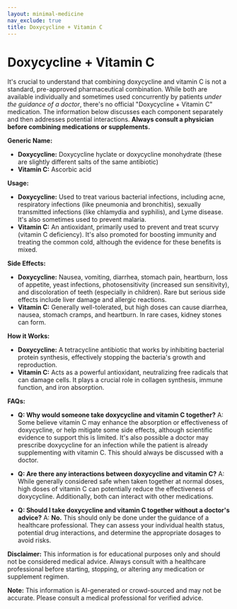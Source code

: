 ```yaml
---
layout: minimal-medicine
nav_exclude: true
title: Doxycycline + Vitamin C
---
```


# Doxycycline + Vitamin C

It's crucial to understand that combining doxycycline and vitamin C is not a standard, pre-approved pharmaceutical combination.  While both are available individually and sometimes used concurrently by patients *under the guidance of a doctor*, there's no official "Doxycycline + Vitamin C" medication.  The information below discusses each component separately and then addresses potential interactions.  **Always consult a physician before combining medications or supplements.**

**Generic Name:**

* **Doxycycline:**  Doxycycline hyclate or doxycycline monohydrate (these are slightly different salts of the same antibiotic)
* **Vitamin C:** Ascorbic acid

**Usage:**

* **Doxycycline:**  Used to treat various bacterial infections, including acne, respiratory infections (like pneumonia and bronchitis), sexually transmitted infections (like chlamydia and syphilis), and Lyme disease.  It's also sometimes used to prevent malaria.
* **Vitamin C:**  An antioxidant, primarily used to prevent and treat scurvy (vitamin C deficiency). It's also promoted for boosting immunity and treating the common cold, although the evidence for these benefits is mixed.

**Side Effects:**

* **Doxycycline:** Nausea, vomiting, diarrhea, stomach pain, heartburn, loss of appetite, yeast infections, photosensitivity (increased sun sensitivity), and discoloration of teeth (especially in children).  Rare but serious side effects include liver damage and allergic reactions.
* **Vitamin C:**  Generally well-tolerated, but high doses can cause diarrhea, nausea, stomach cramps, and heartburn.  In rare cases, kidney stones can form.

**How it Works:**

* **Doxycycline:** A tetracycline antibiotic that works by inhibiting bacterial protein synthesis, effectively stopping the bacteria's growth and reproduction.
* **Vitamin C:**  Acts as a powerful antioxidant, neutralizing free radicals that can damage cells.  It plays a crucial role in collagen synthesis, immune function, and iron absorption.

**FAQs:**

* **Q: Why would someone take doxycycline and vitamin C together?**  A: Some believe vitamin C may enhance the absorption or effectiveness of doxycycline, or help mitigate some side effects, although scientific evidence to support this is limited. It's also possible a doctor may prescribe doxycycline for an infection while the patient is already supplementing with vitamin C.  This should always be discussed with a doctor.

* **Q: Are there any interactions between doxycycline and vitamin C?** A:  While generally considered safe when taken together at normal doses, high doses of vitamin C can potentially reduce the effectiveness of doxycycline.  Additionally, both can interact with other medications.

* **Q:  Should I take doxycycline and vitamin C together without a doctor's advice?**  A: **No.**  This should only be done under the guidance of a healthcare professional. They can assess your individual health status, potential drug interactions, and determine the appropriate dosages to avoid risks.


**Disclaimer:** This information is for educational purposes only and should not be considered medical advice. Always consult with a healthcare professional before starting, stopping, or altering any medication or supplement regimen.


**Note:** This information is AI-generated or crowd-sourced and may not be accurate. Please consult a medical professional for verified advice.